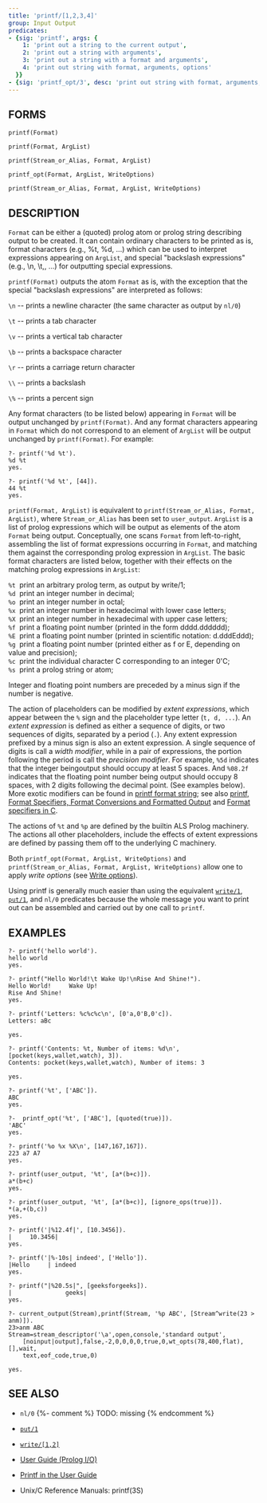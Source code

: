 ```yaml
---
title: 'printf/[1,2,3,4]'
group: Input Output
predicates:
- {sig: 'printf', args: {
    1: 'print out a string to the current output',
    2: 'print out a string with arguments',
    3: 'print out a string with a format and arguments',
    4: 'print out string with format, arguments, options'
  }}
- {sig: 'printf_opt/3', desc: 'print out string with format, arguments, options'}
---
```


## FORMS
```
printf(Format)

printf(Format, ArgList)

printf(Stream_or_Alias, Format, ArgList)

printf_opt(Format, ArgList, WriteOptions)

printf(Stream_or_Alias, Format, ArgList, WriteOptions)
```
## DESCRIPTION

`Format` can be either a (quoted) prolog atom or prolog string describing output to be created.  It can contain ordinary characters to be printed as is, format characters (e.g., %t, %d, ...) which can be used to interpret expressions appearing on `ArgList`, and special "backslash expressions" (e.g., \n, \t,, ...) for outputting special expressions.

`printf(Format)` outputs the atom `Format` as is, with the exception that the special "backslash expressions" are interpreted as follows:

`\n` -- prints a newline character (the same character as output by `nl/0`)

`\t` -- prints a tab character

`\v` -- prints a vertical tab character

`\b` -- prints a backspace character

`\r` -- prints a carriage return character

`\\` -- prints a backslash

`\%` -- prints a percent sign

Any format characters (to be listed below) appearing in `Format` will be output unchanged by `printf(Format)`.  And any format characters appearing in `Format` which do not correspond to an element of `ArgList` will be output unchanged by `printf(Format)`.  For example:
```
?- printf('%d %t').
%d %t
yes.

?- printf('%d %t', [44]).
44 %t
yes.
```

`printf(Format, ArgList)` is equivalent to `printf(Stream_or_Alias, Format, ArgList)`, where `Stream_or_Alias` has been set to `user_output`.  `ArgList` is a list of prolog expressions which will be output as elements of the atom `Format` being output.  Conceptually, one scans `Format` from left-to-right, assembling the list of format expressions occurring in `Format`, and matching them against the corresponding prolog expression in `ArgList`.  The basic format characters are listed below, together with their effects on the matching prolog expressions in `ArgList`:

`%t`&nbsp;&nbsp;print an arbitrary prolog term, as output by write/1;  
`%d`&nbsp;&nbsp;print an integer number in decimal;  
`%o`&nbsp;&nbsp;print an integer number in octal;  
`%x`&nbsp;&nbsp;print an integer number in hexadecimal with lower case letters;  
`%X`&nbsp;&nbsp;print an integer number in hexadecimal with upper case letters;  
`%f`&nbsp;&nbsp;print a floating point number (printed in the form dddd.dddddd);  
`%E`&nbsp;&nbsp;print a floating point number (printed in scientific notation: d.dddEddd);  
`%g`&nbsp;&nbsp;print a floating point number (printed either as f or E, depending on value and precision);  
`%c`&nbsp;&nbsp;print the individual character C corresponding to an integer 0'C;  
`%s`&nbsp;&nbsp;print a prolog string or atom;  

Integer and floating point numbers are preceded by a minus sign if the number is negative.

The action of placeholders can be modified by *extent expressions*, which appear between the `%` sign and the placeholder type letter (`t, d, ...`).  An *extent expression* is defined as either a sequence of digits, or two sequences of digits, separated by a period (`.`).  Any extent expression prefixed by a minus sign is also an extent expression.  A single sequence of digits is call a *width modifier*, while in a pair of expressions, the portion following the period is call the *precision modifier*.  For example, `%5d` indicates that the integer beingoutput should occupy at least 5 spaces.  And `%08.2f` indicates that the floating point number being output should occupy 8 spaces, with 2 digits following the decimal point. (See examples below).  More exotic modifiers can be found in [printf format string](https://en.wikipedia.org/wiki/Printf_format_string); see also [printf, Format Specifiers, Format Conversions and Formatted Output](https://c.camden.rutgers.edu/c_resources/printf.html) and [Format specifiers in C](https://www.geeksforgeeks.org/format-specifiers-in-c/).

The actions of `%t` and `%p` are defined by the builtin ALS Prolog machinery.  The actions all other placeholders, include the effects of extent expressions are defined by passing them off to the underlying C machinery.

Both `printf_opt(Format, ArgList, WriteOptions)` and `printf(Stream_or_Alias, Format, ArgList, WriteOptions)` allow one to apply *write options* (see [Write options](../guide/10-Prolog-I-O.html#1072-write-options)).






Using printf is generally much easier than using the equivalent [`write/1`](write.html), [`put/1`](put.html), and `nl/0` predicates because the whole message you want to print out can be assembled and carried out by one call to `printf`.

## EXAMPLES
```
?- printf('hello world').
hello world
yes.

?- printf("Hello World!\t Wake Up!\nRise And Shine!").
Hello World!	 Wake Up!
Rise And Shine!
yes.

?- printf('Letters: %c%c%c\n', [0'a,0'B,0'c]).
Letters: aBc

yes.

?- printf('Contents: %t, Number of items: %d\n', [pocket(keys,wallet,watch), 3]).
Contents: pocket(keys,wallet,watch), Number of items: 3

yes.

?- printf('%t', ['ABC']).
ABC
yes.

?-  printf_opt('%t', ['ABC'], [quoted(true)]).
'ABC'
yes.

?- printf('%o %x %X\n', [147,167,167]).
223 a7 A7
yes.

?- printf(user_output, '%t', [a*(b+c)]).
a*(b+c)
yes.

?- printf(user_output, '%t', [a*(b+c)], [ignore_ops(true)]).
*(a,+(b,c))
yes.

?- printf('|%12.4f|', [10.3456]).
|     10.3456|
yes.

?- printf('|%-10s| indeed', ['Hello']).
|Hello     | indeed
yes.

?- printf("|%20.5s|", [geeksforgeeks]).
|               geeks|
yes.

?- current_output(Stream),printf(Stream, '%p ABC', [Stream^write(23 > anm)]).
23>anm ABC
Stream=stream_descriptor('\a',open,console,'standard output',
    [noinput|output],false,-2,0,0,0,0,true,0,wt_opts(78,400,flat),[],wait,
    text,eof_code,true,0) 

yes.

```
## SEE ALSO

- `nl/0` {%- comment %} TODO: missing {% endcomment %}
- [`put/1`](put.html)
- [`write/[1,2]`](write.html)

- [User Guide (Prolog I/O)](../guide/10-Prolog-I-O.html)
- [Printf in the User Guide](../guide/10-Prolog-I-O.html#1074-printf)
- Unix/C Reference Manuals: printf(3S)
